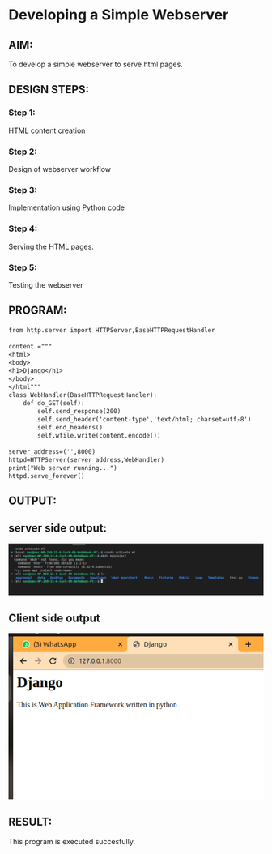 # Developing a Simple Webserver
## AIM:
To develop a simple webserver to serve html pages.

## DESIGN STEPS:
### Step 1: 
HTML content creation
### Step 2:
Design of webserver workflow
### Step 3:
Implementation using Python code
### Step 4:
Serving the HTML pages.
### Step 5:
Testing the webserver

## PROGRAM:
```
from http.server import HTTPServer,BaseHTTPRequestHandler

content ="""
<html>
<body>
<h1>Django</h1>
</body>
</html""" 
class WebHandler(BaseHTTPRequestHandler):
    def do_GET(self):
        self.send_response(200)
        self.send_header('content-type','text/html; charset=utf-8')
        self.end_headers()
        self.wfile.write(content.encode())
    
server_address=('',8000)
httpd=HTTPServer(server_address,WebHandler)
print("Web server running...")
httpd.serve_forever() 
```   
## OUTPUT:
## server side output:
!['output'](/Screenshot%20from%202022-12-08%2011-04-59.png)
## Client side output
!['output'](/output1.png)
## RESULT:
This program is executed succesfully.